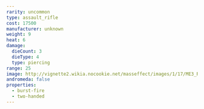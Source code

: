 ```yaml
---
rarity: uncommon
type: assault_rifle
cost: 17500
manufacturer: unknown
weight: 9
heat: 6
damage:
  dieCount: 3
  dieType: 4
  type: piercing
range: 25
image: http://vignette2.wikia.nocookie.net/masseffect/images/1/17/ME3_Revenant_Assault_Rifle.png/revision/latest?cb=20120317174455
andromeda: false
properties:
  - burst-fire
  - two-handed
---
```

